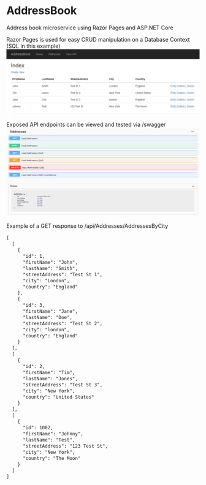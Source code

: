 # AddressBook
Address book microservice using Razor Pages and ASP.NET Core

Razor Pages is used for easy CRUD manipulation on a Database Context (SQL in this example)
![Alt text](/Media/addresses_page.png?raw=true "")

Exposed API endpoints can be viewed and tested via /swagger
![Alt text](/Media/swagger_page.png?raw=true "")

Example of a GET response to /api/Addresses/AddressesByCity
```
[
  [
    {
      "id": 1,
      "firstName": "John",
      "lastName": "Smith",
      "streetAddress": "Test St 1",
      "city": "London",
      "country": "England"
    },
    {
      "id": 3,
      "firstName": "Jane",
      "lastName": "Doe",
      "streetAddress": "Test St 2",
      "city": "london",
      "country": "England"
    }
  ],
  [
    {
      "id": 2,
      "firstName": "Tim",
      "lastName": "Jones",
      "streetAddress": "Test St 3",
      "city": "New York",
      "country": "United States"
    }
  ],
  [
    {
      "id": 1002,
      "firstName": "Johnny",
      "lastName": "Test",
      "streetAddress": "123 Test St",
      "city": "New York",
      "country": "The Moon"
    }
  ]
]
```